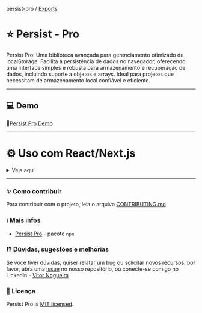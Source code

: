 persist-pro / [Exports](modules.md)

# ⭐️ Persist - Pro 

Persist Pro: Uma biblioteca avançada para gerenciamento otimizado de localStorage. Facilita a persistência de dados no navegador, oferecendo uma interface simples e robusta para armazenamento e recuperação de dados, incluindo suporte a objetos e arrays. Ideal para projetos que necessitam de armazenamento local confiável e eficiente.

---

## 💻 Demo 
🔗[Persist Pro Demo](https://persist-pro-demo.vercel.app/)

---

# ⚙️ Uso com React/Next.js
<details>
<summary>Veja aqui</summary>

---
## 📦 Instalação

- **Usando npm:**

```bash
npm install persist-pro
```

- **Usando yarn:**

```bash
yarn add persist-pro
```
--- 

Para utilizar o `useLocalStorage` no seu projeto, comece importando o hook e, em seguida, desestruture as propriedades retornadas para gerenciar facilmente os dados no `localStorage`.

```typescript
import { useLocalStorage } from 'persist-pro';
```

O hook `useLocalStorage` retorna um array com cinco elementos, que você pode desestruturar da seguinte forma:

```typescript
const [value, setValue, pushToStoredArray, removeValue, removeToArrayById] = useLocalStorage('key', 'initialValue');
```

### Props `useLocalStorage`:
<details>
<summary>Veja aqui</summary>

| Elemento          | Tipo       | Descrição                                                                                                                                                                    |
| ----------------- | ---------- | ---------------------------------------------------------------------------------------------------------------------------------------------------------------------------- |
| value             | `any`      | Valor armazenado no localStorage.                                                                                                                                            |
| setValue          | `function` | Uma função para atualizar o valor armazenado no localStorage. Ao chamar `setValue(newValue)`, o valor no localStorage é atualizado, assim como o estado no componente.       |
| pushToStoredArray | `function` | Uma função para adicionar um item ao array no localStorage (é necessário que o valor salvo seja um `array`)                                                                  |
| removeValue       | `function` | Uma função para remover a chave especificada do hook `useLocalStorage`. Ao chamar `removeValue()`, a chave especificada e seu valor associado são removidos do localStorage. |
| removeToArrayById | `function` | Uma função para remover um item do array no localStorage (é necessário que o valor salvo seja um `array`)                                                                    |

</details>

### Exemplo de Usoa (valor simples):
> No exemplo a seguir, o hook é usado para gerenciar um nome de usuário:
```jsx
function MyComponent() {
  // Initializing the hook with the key 'user' and the initial value 'Visitor'
  const [userName, setUserName, pushToStoredArray, removeUserName, removeToArrayById] = useLocalStorage('userName', 'Visitor');

  // Another way of writing
  // const [useName, setUserName, , removeUserName] = useLocalStorage('userName', 'Visitor');
  // You can use the comma to skip and ignore an element in the array that you do not want to use.

  // Example of how to update the value
  const changeName = () => {
    setUserName('Alice');
  };

  // Example of how to remove the key from localStorage
  const clearName = () => {
    removeUserName();
  };

  return (
    <div>
      <p>User Name: {userName}</p>
      <button onClick={changeName}>Change Name to Alice</button>
      <button onClick={clearName}>Clear User Name</button>
    </div>
  );
}
```
Neste exemplo, MyComponent utiliza o hook useLocalStorage para gerenciar o nome do usuário armazenado no localStorage. As funções changeName e clearName são usadas para atualizar e remover o nome do usuário, respectivamente.

### Exemplo de Uso (array):
> No exemplo a seguir, o hook é usado para gerenciar um array de frutas:
```jsx
function MyComponent() {
  const initialFruits = [{ id: 1, name: 'banana' }, { id: 2, name: 'maçã' }, { id: 3, name: 'laranja' }];
  const newFruits = [{ id: 1, name: 'melancia' }, { id: 2, name: 'goiaba' }];

  // Initializing the hook with the key 'fruits' and the initial value 'initialFruits'
  const [fruits, setFruits, pushToStoredArray, removeFruits, removeToArrayById] = useLocalStorage('fruits', initialFruits);

  // Example of how set new array
  const addFruit = () => {
    setFruits(newFruits);
  };

  // Example of how to update the value
  const addFruit = () => {
    pushToStoredArray({ id: 4, name: 'morango' });
  };

  // Example of how to remove the key from localStorage
  const clearFruits = () => {
    removeFruits();
  };

  // Example of how to remove item from array
  const handleRemoveLocalStorage = (id) => {
    removeToArrayById(id);
  }

  return (
    <div>
      {fruits.map((fruit, index) => (
         <div key={index}>
          <p>{fruit}</p>
          <button onClick={() => handleRemoveLocalStorage(fruit.id)}>Remove</button>
          <button onClick={clearFruits}>Clear fruits</button>
        </div>
      ))}
      <button onClick={addFruit}>Add fruit</button>
    </div>
  );
}
```

Neste exemplo, MyComponent utiliza o hook useLocalStorage para gerenciar um array de frutas armazenado no localStorage. As funções pushToStoredArray e removeToArrayById são usadas para adicionar e remover itens do array, respectivamente. A função setFruits é usada para inserir um novo array de frutas. A função clearFruits é usada para remover o array de frutas do localStorage. E a variável fruits é usada para renderizar o array de frutas na tela.

</details>

--- 

### ✨ Como contribuir
Para contribuir com o projeto, leia o arquivo [CONTRIBUTING.md](/CONTRIBUTING.md)

### ℹ️ Mais infos 
- [Persist Pro](https://www.npmjs.com/package/persist-pro) - pacote `npm`.

### ⁉️ Dúvidas, sugestões e melhorias 
Se você tiver dúvidas, quiser relatar um bug ou solicitar novos recursos, por favor, abra uma [issue](https://github.com/vitor-nogueira-dev/persist-pro-demo/issues) no nosso repositório, ou conecte-se comigo no Linkedin - [Vitor Nogueira](https://www.linkedin.com/in/vitor-nogueira-dev/)

### 🪪 Licença
Persist Pro is [MIT licensed](./LICENSE).
